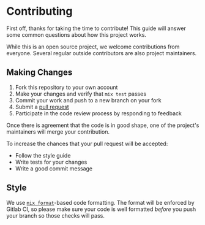 # Contributing

First off, thanks for taking the time to contribute! This guide will answer
some common questions about how this project works.

While this is an open source project, we welcome contributions from
everyone. Several regular outside contributors are also project maintainers.

## Making Changes

1. Fork this repository to your own account
2. Make your changes and verify that `mix test` passes
3. Commit your work and push to a new branch on your fork
4. Submit a [pull request](https://github.com/deva-hub/ELF/compare/)
5. Participate in the code review process by responding to feedback

Once there is agreement that the code is in good shape, one of the project's
maintainers will merge your contribution.

To increase the chances that your pull request will be accepted:

- Follow the style guide
- Write tests for your changes
- Write a good commit message

## Style

We use [`mix format`][mix_format]-based code formatting. The format will be enforced by
Gitlab CI, so please make sure your code is well formatted _before_ you push
your branch so those checks will pass.

[mix_format]: https://hexdocs.pm/mix/Mix.Tasks.Format.html
